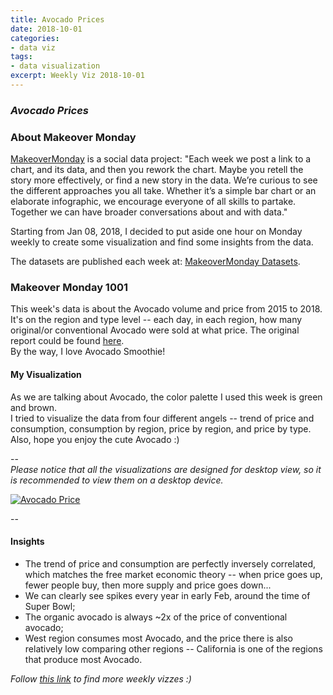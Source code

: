 ```yaml
---
title: Avocado Prices
date: 2018-10-01
categories:
- data viz
tags:
- data visualization
excerpt: Weekly Viz 2018-10-01
---
```


### *Avocado Prices*


### About Makeover Monday

[MakeoverMonday](http://www.makeovermonday.co.uk/) is a social data project:
"Each week we post a link to a chart, and its data, and then you rework the chart.
Maybe you retell the story more effectively, or find a new story in the data.
We’re curious to see the different approaches you all take. Whether it’s a simple bar chart or an elaborate infographic, we encourage everyone of all skills to partake.
Together we can have broader conversations about and with data."

Starting from Jan 08, 2018, I decided to put aside one hour on Monday weekly to create some visualization and find some insights from the data.

The datasets are published each week at: [MakeoverMonday Datasets](http://www.makeovermonday.co.uk/data/).

### Makeover Monday 1001

This week's data is about the Avocado volume and price from 2015 to 2018. It's on the region and type level -- each day, in each region, how many original/or conventional Avocado were sold at what price. The original report could be found [here](https://overridge.com/market-update/market-update-oct-17).  
By the way, I love Avocado Smoothie!

#### My Visualization

As we are talking about Avocado, the color palette I used this week is green and brown.  
I tried to visualize the data from four different angels -- trend of price and consumption, consumption by region, price by region, and price by type.  
Also, hope you enjoy the cute Avocado :)  

--  
*Please notice that all the visualizations are designed for desktop view, so it is recommended to view them on a desktop device.*  

<div class='tableauPlaceholder' id='viz1538450455147' style='position: relative'>
<noscript><a href='#'>
  <img alt='Avocado Price ' src='https:&#47;&#47;public.tableau.com&#47;static&#47;images&#47;Ma&#47;MakeOverMonday1001&#47;AvocadoPrice&#47;1_rss.png' style='border: none' />
</a></noscript>
<object class='tableauViz'  style='display:none;'>
  <param name='host_url' value='https%3A%2F%2Fpublic.tableau.com%2F' />
  <param name='embed_code_version' value='3' />
  <param name='site_root' value='' />
  <param name='name' value='MakeOverMonday1001&#47;AvocadoPrice' />
  <param name='tabs' value='no' />
  <param name='toolbar' value='yes' />
  <param name='static_image' value='https:&#47;&#47;public.tableau.com&#47;static&#47;images&#47;Ma&#47;MakeOverMonday1001&#47;AvocadoPrice&#47;1.png' />
  <param name='animate_transition' value='yes' />
  <param name='display_static_image' value='yes' />
  <param name='display_spinner' value='yes' />
  <param name='display_overlay' value='yes' />
  <param name='display_count' value='yes' />
</object></div>               
<script type='text/javascript'>                
  var divElement = document.getElementById('viz1538450455147');            
  var vizElement = divElement.getElementsByTagName('object')[0];       
  vizElement.style.width='800px';vizElement.style.height='627px';       
  var scriptElement = document.createElement('script');              
  scriptElement.src = 'https://public.tableau.com/javascripts/api/viz_v1.js';          
  vizElement.parentNode.insertBefore(scriptElement, vizElement);            
</script>  


--  

#### Insights
* The trend of price and consumption are perfectly inversely correlated, which matches the free market economic theory -- when price goes up, fewer people buy, then more supply and price goes down...  
* We can clearly see spikes every year in early Feb, around the time of Super Bowl;  
* The organic avocado is always ~2x of the price of conventional avocado;  
* West region consumes most Avocado, and the price there is also relatively low comparing other regions -- California is one of the regions that produce most Avocado.  



*Follow [this link](https://yudong-94.github.io/personal-website/project/MakeOverMonday2018/) to find more weekly vizzes :)*